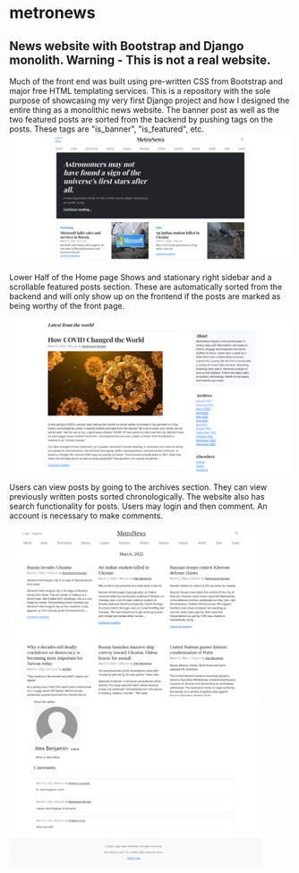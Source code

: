 # metronews
News website with Bootstrap and Django monolith.
Warning - This is not a real website.
---------------------------------------
Much of the front end was built using pre-written CSS from Bootstrap and major free HTML templating services.
This is a repository with the sole purpose of showcasing my very first Django project and how I designed the entire thing as a monolithic news website. 
The banner post as well as the two featured posts are sorted from the backend by pushing tags on the posts. These tags are "is_banner", "is_featured", etc.
![Metronews - Home](https://github.com/ryonistic/metronews/blob/main/metronews_home.png?raw=true "Home Page screenshot")

<p>Lower Half of the Home page
Shows and stationary right sidebar and a scrollable featured posts section. These are automatically sorted from the backend and will only show up on the frontend if the posts are marked as being worthy of the front page.</p>

![Metronews - Home](https://github.com/ryonistic/metronews/blob/main/Home2.png?raw=true "Home Page screenshot")
<div>
<p>Users can view posts by going to the archives section. They can view previously written posts sorted chronologically. The website also has search functionality for posts. Users may login and then comment. An account is necessary to make comments.</p>

<img src="https://github.com/ryonistic/metronews/blob/main/archive_view.png?raw=true" width="450" height="300" alt="Archives screenshot" />
<img src="https://github.com/ryonistic/metronews/blob/main/comments_view.png?raw=true" width="450" height="300" alt="Comments area screenshot" />
</div>

